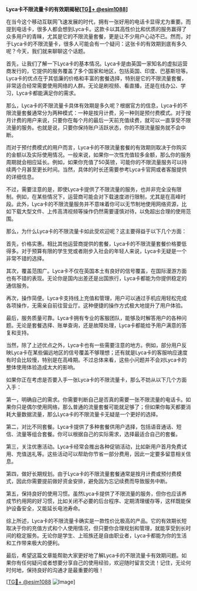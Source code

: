 **Lyca卡不限流量卡的有效期揭秘[[TG💪+ @esim1088](https://t.me/s/esim1088)]**

在当今这个移动互联网飞速发展的时代，拥有一张好用的电话卡显得尤为重要。而提到电话卡，很多人都会想到Lyca卡。这款卡以其高性价比和优质的服务赢得了众多用户的青睐，尤其是它的不限流量套餐，更是让不少用户心动不已。然而，对于Lyca卡的不限流量卡，很多人可能会有一个疑问：这张卡的有效期到底有多久呢？今天，我们就来聊聊这个话题。

首先，让我们了解一下Lyca卡的基本情况。Lyca卡是由英国一家知名的虚拟运营商发行的，它提供的服务覆盖了多个国家和地区，包括英国、印度、巴基斯坦等。Lyca卡的优点在于其低廉的价格和丰富的套餐选择，特别是它的不限流量套餐，非常适合经常需要使用网络的人群。无论是刷视频、看直播，还是在线办公、学习，Lyca卡都能满足你的需求。

那么，Lyca卡的不限流量卡具体有效期是多久呢？根据官方的信息，Lyca卡的不限流量套餐通常分为两种模式：一种是按月计费，另一种则是预付费模式。对于按月计费的用户来说，只要你在每个月的最后一天前充值续费，就可以一直享受不限流量的服务。也就是说，只要你保持账户活跃状态，你的不限流量服务就不会中断。

而对于预付费模式的用户而言，Lyca卡的不限流量套餐的有效期则取决于你购买的金额以及实际使用情况。一般来说，如果你一次性充值较多金额，那么你的服务周期就会相应延长。例如，如果你充值了50英镑，可能你的不限流量服务可以持续两个月甚至更长时间。当然，具体的时长还需要参考Lyca卡官网或者客服提供的详细信息。

不过，需要注意的是，即使Lyca卡提供了不限流量的服务，也并非完全没有限制。例如，在某些情况下，运营商可能会对下载速度进行限制，尤其是在高峰时段。此外，Lyca卡的不限流量服务并不意味着你可以无节制地使用网络资源，比如下载大型文件、上传高清视频等操作仍然需要谨慎对待，以免超出合理的使用范围。

那么，为什么Lyca卡的不限流量卡如此受欢迎呢？这主要得益于以下几个方面：

首先，价格实惠。相比其他运营商提供的套餐，Lyca卡的不限流量套餐价格要低得多。对于预算有限的学生党或者刚步入社会的年轻人来说，Lyca卡无疑是一个非常不错的选择。

其次，覆盖范围广。Lyca卡不仅在英国本土有良好的信号覆盖，在国际漫游方面也有不错的表现。无论你是国内出差还是出国旅行，Lyca卡都能为你提供稳定的通信服务。

再次，操作简便。Lyca卡支持线上充值和管理，用户可以通过手机应用轻松完成各项操作，无需亲自前往营业厅。这种便捷的操作方式极大地提升了用户体验。

最后，服务质量可靠。Lyca卡拥有专业的客服团队，能够及时解答用户的各种问题。无论是套餐选择、账单查询，还是故障处理，Lyca卡都能给予用户满意的答复和支持。

当然，除了上述优点之外，Lyca卡也有一些需要注意的地方。例如，部分用户反映Lyca卡在某些偏远地区的信号覆盖不够理想；还有就是Lyca卡的客服响应速度有时会比较慢，特别是在高峰期。不过总体来看，这些小问题并不会对Lyca卡的整体使用体验造成太大的影响。

如果你正在考虑是否要入手一张Lyca卡的不限流量卡，那么不妨从以下几个方面入手：

第一，明确自己的需求。你需要判断自己是否真的需要一张不限流量的电话卡。如果你只是偶尔使用网络，那么普通的流量套餐可能就足够了；但如果你每天都要消耗大量数据流量，那么Lyca卡的不限流量卡无疑是一个更好的选择。

第二，对比不同套餐。Lyca卡提供了多种套餐供用户选择，包括语音通话、短信、流量等组合套餐。你可以根据自己的实际需求，选择最适合自己的套餐。

第三，关注优惠活动。Lyca卡经常会推出各种促销活动，比如新用户首月免费试用、充值送礼等。这些活动可以帮助你节省一部分费用，因此一定要多留意相关信息。

第四，做好长期规划。由于Lyca卡的不限流量套餐通常是按月计费或预付费模式，因此你需要提前做好资金安排，避免因为忘记续费而导致服务中断。

第五，保持良好的使用习惯。虽然Lyca卡提供了不限流量的服务，但你也应该养成节约用网的好习惯，比如关闭不必要的后台程序、定期清理缓存等，这样既能保护设备安全，又能延长电池寿命。

综上所述，Lyca卡的不限流量卡确实是一款性价比极高的产品。它的有效期长短取决于你的充值方式和个人使用情况，但只要你合理规划和管理，就能享受到长时间的稳定服务。无论你是学生、上班族还是自由职业者，Lyca卡都能为你的生活和工作带来极大的便利。

最后，希望这篇文章能帮助大家更好地了解Lyca卡的不限流量卡有效期问题。如果你有任何疑问或者想要分享自己的使用经验，欢迎随时留言交流！记住，无论何时何地，保持良好的沟通才是最重要的哦！

[[TG💪+ @esim1088](https://t.me/s/esim1088) ![Image](https://i.postimg.cc/4NQfJmqS/Snipaste-2025-05-13-00-14-12.png)]